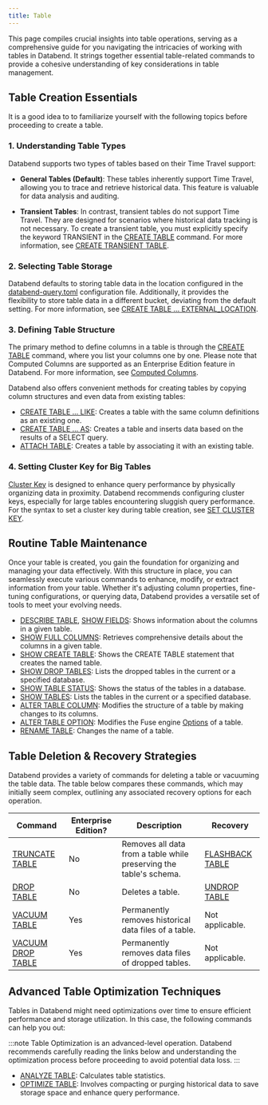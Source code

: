 ```yaml
---
title: Table
---
```


This page compiles crucial insights into table operations, serving as a comprehensive guide for you navigating the intricacies of working with tables in Databend. It strings together essential table-related commands to provide a cohesive understanding of key considerations in table management.

## Table Creation Essentials

It is a good idea to to familiarize yourself with the following topics before proceeding to create a table.

### 1. Understanding Table Types

Databend supports two types of tables based on their Time Travel support:

- **General Tables (Default)**: These tables inherently support Time Travel, allowing you to trace and retrieve historical data. This feature is valuable for data analysis and auditing.

- **Transient Tables**: In contrast, transient tables do not support Time Travel. They are designed for scenarios where historical data tracking is not necessary. To create a transient table, you must explicitly specify the keyword TRANSIENT in the [CREATE TABLE](10-ddl-create-table.md) command. For more information, see [CREATE TRANSIENT TABLE](10-ddl-create-table.md#create-transient-table).

### 2. Selecting Table Storage

Databend defaults to storing table data in the location configured in the [databend-query.toml](https://github.com/datafuselabs/databend/blob/main/scripts/distribution/configs/databend-query.toml) configuration file. Additionally, it provides the flexibility to store table data in a different bucket, deviating from the default setting. For more information, see [CREATE TABLE ... EXTERNAL_LOCATION](10-ddl-create-table.md#create-table--external_location).

### 3. Defining Table Structure

The primary method to define columns in a table is through the [CREATE TABLE](10-ddl-create-table.md#create-table) command, where you list your columns one by one. Please note that Computed Columns are supported as an Enterprise Edition feature in Databend. For more information, see [Computed Columns](10-ddl-create-table.md#computed-columns).

Databend also offers convenient methods for creating tables by copying column structures and even data from existing tables:

- [CREATE TABLE ... LIKE](10-ddl-create-table.md#create-table--like): Creates a table with the same column definitions as an existing one.
- [CREATE TABLE ... AS](10-ddl-create-table.md#create-table--as): Creates a table and inserts data based on the results of a SELECT query.
- [ATTACH TABLE](92-attach-table.md): Creates a table by associating it with an existing table.

### 4. Setting Cluster Key for Big Tables

[Cluster Key](../70-clusterkey/index.md) is designed to enhance query performance by physically organizing data in proximity. Databend recommends configuring cluster keys, especially for large tables encountering sluggish query performance. For the syntax to set a cluster key during table creation, see [SET CLUSTER KEY](../70-clusterkey/dml-set-cluster-key.md).

## Routine Table Maintenance

Once your table is created, you gain the foundation for organizing and managing your data effectively. With this structure in place, you can seamlessly execute various commands to enhance, modify, or extract information from your table. Whether it's adjusting column properties, fine-tuning configurations, or querying data, Databend provides a versatile set of tools to meet your evolving needs.

- [DESCRIBE TABLE](50-describe-table.md), [SHOW FIELDS](show-fields.md): Shows information about the columns in a given table.
- [SHOW FULL COLUMNS](show-full-columns.md): Retrieves comprehensive details about the columns in a given table.
- [SHOW CREATE TABLE](show-create-table.md): Shows the CREATE TABLE statement that creates the named table.
- [SHOW DROP TABLES](show-drop-tables.md): Lists the dropped tables in the current or a specified database.
- [SHOW TABLE STATUS](show-table-status.md): Shows the status of the tables in a database.
- [SHOW TABLES](show-tables.md): Lists the tables in the current or a specified database.
- [ALTER TABLE COLUMN](90-alter-table-column.md): Modifies the structure of a table by making changes to its columns. 
- [ALTER TABLE OPTION](90-alter-table-option.md): Modifies the Fuse engine [Options](../../../13-sql-reference/30-table-engines/00-fuse.md#options) of a table.
- [RENAME TABLE](30-ddl-rename-table.md): Changes the name of a table.

## Table Deletion & Recovery Strategies

Databend provides a variety of commands for deleting a table or vacuuming the table data. The table below compares these commands, which may initially seem complex, outlining any associated recovery options for each operation.

| Command           | Enterprise Edition? | Description                                                        | Recovery        |
|-------------------|---------------------|--------------------------------------------------------------------|-----------------|
| [TRUNCATE TABLE](40-ddl-truncate-table.md)   | No                  | Removes all data from a table while preserving the table's schema. | [FLASHBACK TABLE](70-flashback-table.md) |
| [DROP TABLE](20-ddl-drop-table.md)        | No                  | Deletes a table.                                                   | [UNDROP TABLE](21-ddl-undrop-table.md)    |
| [VACUUM TABLE](91-vacuum-table.md)      | Yes                 | Permanently removes historical data files of a table.              | Not applicable. |
| [VACUUM DROP TABLE](91-vacuum-drop-table.md) | Yes                 | Permanently removes data files of dropped tables.                  | Not applicable. |


## Advanced Table Optimization Techniques

Tables in Databend might need optimizations over time to ensure efficient performance and storage utilization. In this case, the following commands can help you out:

:::note
Table Optimization is an advanced-level operation. Databend recommends carefully reading the links below and understanding the optimization process before proceeding to avoid potential data loss.
:::

- [ANALYZE TABLE](80-analyze-table.md): Calculates table statistics.
- [OPTIMIZE TABLE](60-optimize-table.md): Involves compacting or purging historical data to save storage space and enhance query performance.